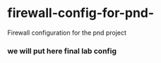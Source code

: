 # firewall-config-for-pnd-
Firewall configuration for the pnd project
### we will put here final lab config

